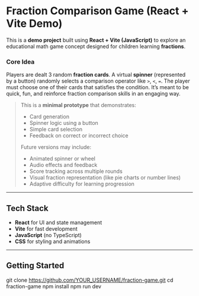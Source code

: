 # Fraction Comparison Game (React + Vite Demo)

This is a **demo project** built using **React + Vite (JavaScript)** to explore an educational math game concept designed for children learning **fractions**.

### Core Idea

Players are dealt 3 random **fraction cards**. A virtual **spinner** (represented by a button) randomly selects a comparison operator like `>`, `<`, `=`. The player must choose one of their cards that satisfies the condition. It’s meant to be quick, fun, and reinforce fraction comparison skills in an engaging way.

>  This is a **minimal prototype** that demonstrates:
> - Card generation
> - Spinner logic using a button
> - Simple card selection
> - Feedback on correct or incorrect choice  
>
>  Future versions may include:
> - Animated spinner or wheel
> - Audio effects and feedback
> - Score tracking across multiple rounds
> - Visual fraction representation (like pie charts or number lines)
> - Adaptive difficulty for learning progression

---

## Tech Stack

- **React** for UI and state management
- **Vite** for fast development
- **JavaScript** (no TypeScript)
- **CSS** for styling and animations

---

## Getting Started
git clone https://github.com/YOUR_USERNAME/fraction-game.git
cd fraction-game
npm install
npm run dev


